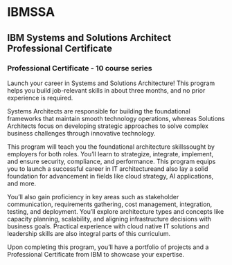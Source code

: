 # IBMSSA
## IBM Systems and Solutions Architect Professional Certificate

### Professional Certificate - 10 course series

Launch your career in Systems and Solutions Architecture! This program helps you build job-relevant skills in about three months, and no prior experience is required. 

Systems Architects are responsible for building the foundational frameworks that maintain smooth technology operations, whereas Solutions Architects focus on developing strategic approaches to solve complex business challenges through innovative technology.

This program will teach you the foundational architecture skillssought by employers for both roles. You’ll learn to strategize, integrate, implement, and ensure security, compliance, and performance. This program equips you to launch a successful career in IT architectureand also lay a solid foundation for advancement in fields like cloud strategy, AI applications, and more. 

You’ll also gain proficiency in key areas such as stakeholder communication, requirements gathering, cost management, integration, testing, and deployment. You’ll explore architecture types and concepts like capacity planning, scalability, and aligning infrastructure decisions with business goals. Practical experience with cloud native IT solutions and leadership skills are also integral parts of this curriculum. 

Upon completing this program, you’ll have a portfolio of projects and a Professional Certificate from IBM to showcase your expertise.
